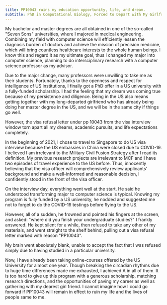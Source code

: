 ```yaml
---
title: PP10043 ruins my education opportunity, life, and dream.
subtitle: PhD in Computational Biology, Forced to Depart with My Girlfriend
---
```


My bachelor and master degrees are all obtained in one of the so-called "Seven Sons" universities, where I majored in medical engineering. Combining my field with computer science will efficiently lessen the diagnosis burden of doctors and achieve the mission of precision medicine, which will bring countless healthcare interests to the whole human beings. I know this and regard it as my ultimate goal, thus I changed my major into computer science, planning to do intersciplinary research with a computer science professor as my advisor. 

Due to the major change, many professors were unwilling to take me as their students. Fortunately, thanks to the openness and respect for intelligence of US institutions, I finally got a PhD offer in a US university with a fully-funded scholarship. I had the feeling that my dream was coming true because of my persistence and diligence. Being in the US also means getting together with my long-departed girlfriend who has already being doing her master degree in the US, and we will be in the same city if things go well. 

However, the visa refusal letter under pp 10043 from the visa interview window torn apart all my dreams, academic pursuits, and life expectations completely.

In the beginning of 2021, I chose to travel to Singapore to do US visa interview because the US embassies in China were closed due to COVID-19. I believed I am irrelevant to the Military Civil Fusion Strategy after I read its definition. My previous research projects are irrelevant to MCF and I have two episodes of travel experience to the US before. Thus, innocently believing that the visa officer will comprehensively review applicants’ background and make a well-informed and reasonable decision, I confidently stood in the front of the visa officer.

On the interview day, everything went well at the start. He said he understood transforming major to computer science is typical. Knowing my program is fully funded by a US university, he nodded and suggested me not to forget to do the COVID-19 testings before flying to the US. 

However, all of a sudden, he frowned and pointed his fingers at the screen, and asked: "where did you finish your undergraduate studies?" I frankly answered. He kept silent for a while, then refused to take any other of my materials, and went straight to the shelf behind, pulling out a visa refusal letter marked with reason "PP10043". 

My brain went absolutely blank, unable to accept the fact that I was refused simply due to having studied in a particular university.

Now, I have already been taking online-courses offered by the US University for almost one year. Though breaking the circadian rhythms due to huge time differences made me exhausted, I achieved A in all of them. It is too hard to give up this program with a generous scholarship, matching research directions, and the opportunities of paving my career as well as gathering with my dearest girl friend. I cannot imagine how I could go forward if PP10043 will remain in effect to ruin my life and the lives of people same to me.

